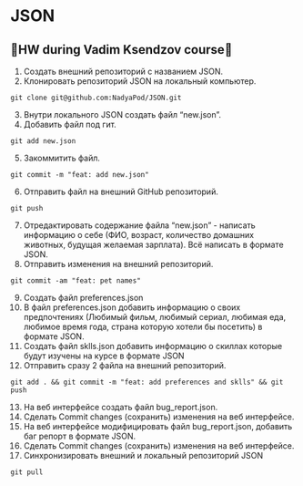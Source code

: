 # JSON

## :small_blue_diamond:HW during Vadim Ksendzov course:small_blue_diamond:

1. Создать внешний репозиторий c названием JSON.
2. Клонировать репозиторий JSON на локальный компьютер.
```
git clone git@github.com:NadyaPod/JSON.git
```
3. Внутри локального JSON создать файл “new.json”.
4. Добавить файл под гит.
```
git add new.json
```
5. Закоммитить файл.
```
git commit -m "feat: add new.json"
```
6. Отправить файл на внешний GitHub репозиторий.
```
git push
```
7. Отредактировать содержание файла “new.json” - написать информацию о себе (ФИО, возраст, количество домашних животных, будущая желаемая зарплата). Всё написать в формате JSON.
8. Отправить изменения на внешний репозиторий.
```
git commit -am "feat: pet names"
```
9. Создать файл preferences.json
10. В файл preferences.json добавить информацию о своих предпочтениях (Любимый фильм, любимый сериал, любимая еда, любимое время года, страна которую хотели бы посетить) в формате JSON.
11. Создать файл sklls.json добавить информацию о скиллах которые будут изучены на курсе в формате JSON
12. Отправить сразу 2 файла на внешний репозиторий.
```
git add . && git commit -m "feat: add preferences and sklls" && git push
```
13. На веб интерфейсе создать файл bug_report.json.
14. Сделать Commit changes (сохранить) изменения на веб интерфейсе.
15. На веб интерфейсе модифицировать файл bug_report.json, добавить баг репорт в формате JSON.
16. Сделать Commit changes (сохранить) изменения на веб интерфейсе.
17. Синхронизировать внешний и локальный репозиторий JSON
```
git pull
```
